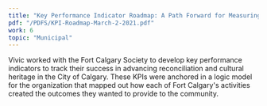 ```yaml
---
title: "Key Performance Indicator Roadmap: A Path Forward for Measuring Fort Calgary's Impact"
pdf: "/PDFS/KPI-Roadmap-March-2-2021.pdf"
work: 6
topic: "Municipal"
---
```

Vivic worked with the Fort Calgary Society to develop key performance indicators to track their success in advancing reconciliation and cultural heritage in the City of Calgary. These KPIs were anchored in a logic model for the organization that mapped out how each of Fort Calgary's activities created the outcomes they wanted to provide to the community.

